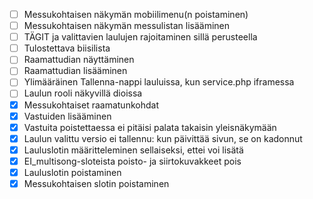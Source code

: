 - [ ] Messukohtaisen näkymän mobiilimenu(n poistaminen)
- [ ] Messukohtaisen näkymän messulistan lisääminen
- [ ] TÄGIT ja valittavien laulujen rajoitaminen sillä perusteella
- [ ] Tulostettava biisilista
- [ ] Raamattudian näyttäminen
- [ ] Raamattudian lisääminen
- [ ] Ylimääräinen Tallenna-nappi lauluissa, kun service.php iframessa
- [ ] Laulun rooli näkyvillä dioissa
- [x] Messukohtaiset raamatunkohdat
- [x] Vastuiden lisääminen
- [x] Vastuita poistettaessa ei pitäisi palata takaisin yleisnäkymään
- [x] Laulun valittu versio ei tallennu: kun päivittää sivun, se on kadonnut
- [x] Lauluslotin määritteleminen sellaiseksi, ettei voi lisätä
- [x] EI_multisong-sloteista poisto- ja siirtokuvakkeet pois
- [x] Lauluslotin poistaminen
- [x] Messukohtaisen slotin poistaminen
